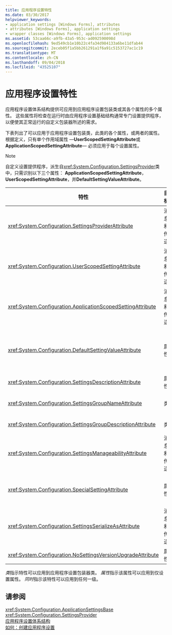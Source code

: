 ```yaml
---
title: 应用程序设置特性
ms.date: 03/30/2017
helpviewer_keywords:
- application settings [Windows Forms], attributes
- attributes [Windows Forms], application settings
- wrapper classes [Windows Forms], application settings
ms.assetid: 53caa66c-a9fb-43a5-953c-ad092590098d
ms.openlocfilehash: 9ed549cb1e10b22c4fa34d984133a6be11dfab44
ms.sourcegitcommit: 2eceb05f1a5bb261291a1f6a91c5153727ac1c19
ms.translationtype: MT
ms.contentlocale: zh-CN
ms.lasthandoff: 09/04/2018
ms.locfileid: "43525107"
---
```

# <a name="application-settings-attributes"></a>应用程序设置特性
应用程序设置体系结构提供可应用到应用程序设置包装类或其各个属性的多个属性。 这些属性将检查在运行时由应用程序设置基础结构通常专门设置提供程序，以便使其正常运行的自定义包装器所述的需求。  
  
 下表列出了可以应用于应用程序设置包装类，此类的各个属性，或两者的属性。 根据定义，只有单个作用域属性 —**UserScopedSettingAttribute**或**ApplicationScopedSettingAttribute**— 必须应用于每个设置属性。  
  
> [!NOTE]
>  自定义设置提供程序，派生自<xref:System.Configuration.SettingsProvider>类中，只需识别以下三个属性： **ApplicationScopedSettingAttribute**， **UserScopedSettingAttribute**，并**DefaultSettingValueAttribute**。  
  
|特性|目标|描述|  
|---------------|------------|-----------------|  
|<xref:System.Configuration.SettingsProviderAttribute>|消息和传送|指定要用于持久性的设置提供程序的短名称。<br /><br /> 如果未提供此属性，默认的提供程序， <xref:System.Configuration.LocalFileSettingsProvider>，假定。|  
|<xref:System.Configuration.UserScopedSettingAttribute>|消息和传送|将属性定义为用户范围的应用程序设置。|  
|<xref:System.Configuration.ApplicationScopedSettingAttribute>|消息和传送|将属性定义为应用程序范围的应用程序设置。|  
|<xref:System.Configuration.DefaultSettingValueAttribute>|属性|指定可以反序列化提供程序到此属性的硬编码默认值的字符串。<br /><br /> <xref:System.Configuration.LocalFileSettingsProvider>不需要此属性，并提供此属性是否存在已保留某个值将重写的任何值。|  
|<xref:System.Configuration.SettingsDescriptionAttribute>|属性|提供单个设置，主要由运行时和设计时工具的描述性的测试。|  
|<xref:System.Configuration.SettingsGroupNameAttribute>|类|提供的设置组的显式名称。 如果此属性缺失，<xref:System.Configuration.ApplicationSettingsBase>使用包装类的名称。|  
|<xref:System.Configuration.SettingsGroupDescriptionAttribute>|类|有关设置组中，主要由运行时和设计时工具提供描述性的测试。|  
|<xref:System.Configuration.SettingsManageabilityAttribute>|消息和传送|指定应提供给设置组或属性的零个或多个可管理性服务。 可用的服务由描述<xref:System.Configuration.SettingsManageability>枚举。|  
|<xref:System.Configuration.SpecialSettingAttribute>|属性|指示设置属于一个特殊的预定义的类别，如连接字符串，它建议通过设置提供程序的特殊处理。 此属性将预定义的类别定义由<xref:System.Configuration.SpecialSetting>枚举。|  
|<xref:System.Configuration.SettingsSerializeAsAttribute>|消息和传送|指定的设置组或属性的首选序列化机制。 定义可序列化机制<xref:System.Configuration.SettingsSerializeAs>枚举。|  
|<xref:System.Configuration.NoSettingsVersionUpgradeAttribute>|属性|指定设置提供程序，应禁用所有的应用程序升级功能的标记属性。|  
  
 *类*指示特性可以应用到应用程序设置包装器类。 *属性*指示该属性可以应用到仅设置属性。 *同时*指示该特性可以应用到任何一级。  
  
## <a name="see-also"></a>请参阅  
 <xref:System.Configuration.ApplicationSettingsBase>  
 <xref:System.Configuration.SettingsProvider>  
 [应用程序设置体系结构](../../../../docs/framework/winforms/advanced/application-settings-architecture.md)  
 [如何：创建应用程序设置](https://msdn.microsoft.com/library/53b3af80-1c02-4e35-99c6-787663148945)
